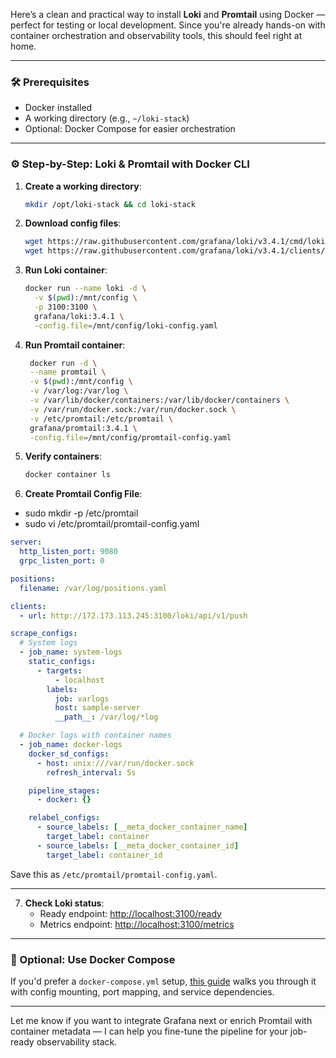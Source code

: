 Here’s a clean and practical way to install **Loki** and **Promtail** using Docker — perfect for testing or local development. Since you're already hands-on with container orchestration and observability tools, this should feel right at home.

---

### 🛠 Prerequisites
- Docker installed
- A working directory (e.g., `~/loki-stack`)
- Optional: Docker Compose for easier orchestration

---

### ⚙️ Step-by-Step: Loki & Promtail with Docker CLI

1. **Create a working directory**:
   ```bash
   mkdir /opt/loki-stack && cd loki-stack
   ```

2. **Download config files**:
   ```bash
   wget https://raw.githubusercontent.com/grafana/loki/v3.4.1/cmd/loki/loki-local-config.yaml -O loki-config.yaml
   wget https://raw.githubusercontent.com/grafana/loki/v3.4.1/clients/cmd/promtail/promtail-docker-config.yaml -O promtail-config.yaml
   ```

3. **Run Loki container**:
   ```bash
   docker run --name loki -d \
     -v $(pwd):/mnt/config \
     -p 3100:3100 \
     grafana/loki:3.4.1 \
     -config.file=/mnt/config/loki-config.yaml
   ```

4. **Run Promtail container**:
   ```bash
    docker run -d \
    --name promtail \
    -v $(pwd):/mnt/config \
    -v /var/log:/var/log \
    -v /var/lib/docker/containers:/var/lib/docker/containers \
    -v /var/run/docker.sock:/var/run/docker.sock \
    -v /etc/promtail:/etc/promtail \
    grafana/promtail:3.4.1 \
    -config.file=/mnt/config/promtail-config.yaml

   ```

5. **Verify containers**:
   ```bash
   docker container ls
   ```
6. **Create Promtail Config File**: 
- sudo mkdir -p /etc/promtail
- sudo vi /etc/promtail/promtail-config.yaml

```yaml
server:
  http_listen_port: 9080
  grpc_listen_port: 0

positions:
  filename: /var/log/positions.yaml

clients:
  - url: http://172.173.113.245:3100/loki/api/v1/push

scrape_configs:
  # System logs
  - job_name: system-logs
    static_configs:
      - targets:
          - localhost
        labels:
          job: varlogs
          host: sample-server
          __path__: /var/log/*log

  # Docker logs with container names
  - job_name: docker-logs
    docker_sd_configs:
      - host: unix:///var/run/docker.sock
        refresh_interval: 5s

    pipeline_stages:
      - docker: {}

    relabel_configs:
      - source_labels: [__meta_docker_container_name]
        target_label: container
      - source_labels: [__meta_docker_container_id]  
        target_label: container_id

```

Save this as `/etc/promtail/promtail-config.yaml`.

---






7. **Check Loki status**:
   - Ready endpoint: [http://localhost:3100/ready](http://localhost:3100/ready)
   - Metrics endpoint: [http://localhost:3100/metrics](http://localhost:3100/metrics)

---

### 🧩 Optional: Use Docker Compose

If you'd prefer a `docker-compose.yml` setup, [this guide](https://docs.techdox.nz/loki/) walks you through it with config mounting, port mapping, and service dependencies.

---

Let me know if you want to integrate Grafana next or enrich Promtail with container metadata — I can help you fine-tune the pipeline for your job-ready observability stack.
